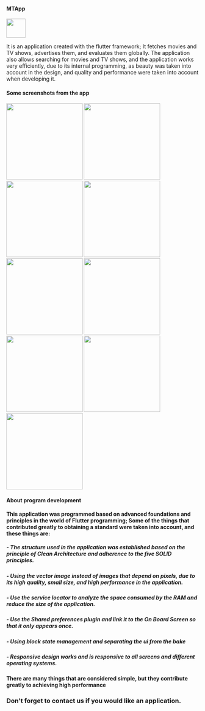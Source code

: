 <dive><h4>MTApp</h4><img src="https://user-images.githubusercontent.com/106412464/205672047-904e9a29-f473-4bc8-a227-d85d669f7d75.png" width="50"/></dive>

<p>It is an application created with the flutter framework; It fetches movies and TV shows, advertises them, and evaluates them globally.
The application also allows searching for movies and TV shows, and the application works very efficiently, due to its internal programming, as beauty was taken into account in the design, and quality and performance were taken into account when developing it.</p>

<h4>Some screenshots from the app<h/4>
<h4><h/4>

<img src="https://user-images.githubusercontent.com/106412464/205674072-102e1d07-3b06-4ff5-b747-34c396daa17c.png" width="200"/>
<img src="https://user-images.githubusercontent.com/106412464/205675461-1bd0b4e3-727d-4852-a6e8-e4a90f715c94.png" width="200"/>
<img src="https://user-images.githubusercontent.com/106412464/205675576-b027fb3c-d0d9-4c9a-8fdc-fe44c59f8263.png" width="200"/>
<img src="https://user-images.githubusercontent.com/106412464/205675781-c841cc9c-7699-4084-8dbe-779d1f83bda3.png" width="200"/>
<img src="https://user-images.githubusercontent.com/106412464/205676047-b4bfd776-2e46-45a3-903f-4abbbca190dd.png" width="200"/>
<img src="https://user-images.githubusercontent.com/106412464/205677898-3900a0e1-08ee-468d-9175-f76b736c14b6.gif" width="200"/>
  <img src="https://user-images.githubusercontent.com/106412464/205678532-8134b55b-a1e4-43b5-bea7-46273ef2f32d.png" width="200"/>
    <img src="https://user-images.githubusercontent.com/106412464/205678568-d89fb95c-561a-4e84-ad03-1f738032a047.png" width="200"/>
    <img src="https://user-images.githubusercontent.com/106412464/205678472-75f52cd6-5caf-4d65-bc21-40d47ce30a34.png" width="200"/>


  <h4>   </h4>

  <h4>About program development</h4>
  <p>This application was programmed based on advanced foundations and principles in the world of Flutter programming; Some of the things that contributed greatly to obtaining a standard were taken into account, and these things are:
</p>
  <h5>- The structure used in the application was established based on the principle of Clean Architecture and adherence to the five SOLID principles.</h5>
  <h5>- Using the vector image instead of images that depend on pixels, due to its high quality, small size, and high performance in the application.</h5>
  <h5>- Use the service locator to analyze the space consumed by the RAM and reduce the size of the application.</h5>
  <h5>- Use the Shared preferences plugin and link it to the On Board Screen so that it only appears once.</h5>
  <h5>- Using block state management and separating the ui from the bake</h5>
  <h5>- Responsive design works and is responsive to all screens and different operating systems.</h5>
  <h4>
  There are many things that are considered simple, but they contribute greatly to achieving high performance </h4>


  <h3> Don't forget to contact us if you would like an application. </h3>
